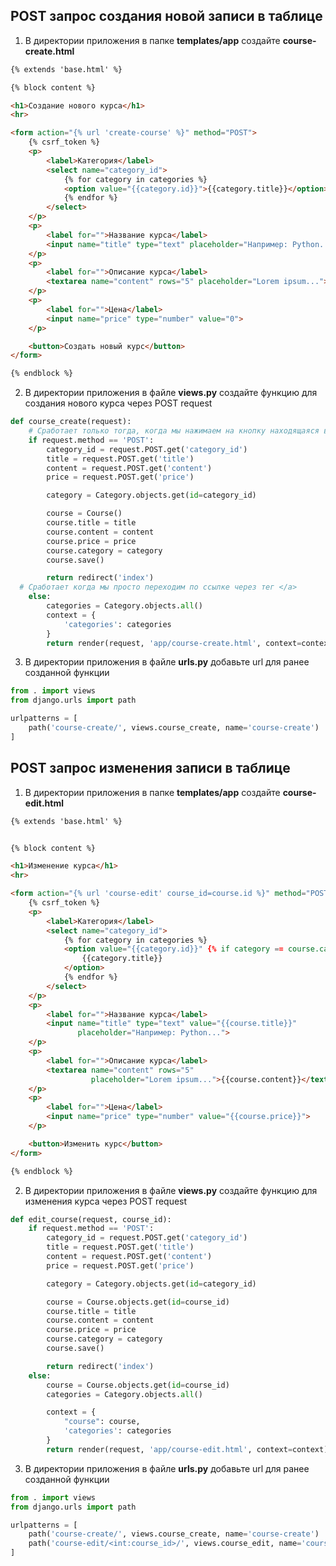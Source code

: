 ## POST запрос создания новой записи в таблице

1. В директории приложения в папке **templates/app** создайте **course-create.html**
```html
{% extends 'base.html' %}

{% block content %}

<h1>Создание нового курса</h1>
<hr>

<form action="{% url 'create-course' %}" method="POST">
    {% csrf_token %}
    <p>
        <label>Категория</label>
        <select name="category_id">
            {% for category in categories %}
            <option value="{{category.id}}">{{category.title}}</option>
            {% endfor %}
        </select>
    </p>
    <p>
        <label for="">Название курса</label>
        <input name="title" type="text" placeholder="Например: Python...">
    </p>
    <p>
        <label for="">Описание курса</label>
        <textarea name="content" rows="5" placeholder="Lorem ipsum..."></textarea>
    </p>
    <p>
        <label for="">Цена</label>
        <input name="price" type="number" value="0">
    </p>

    <button>Создать новый курс</button>
</form>

{% endblock %}

```

2. В директории приложения в файле **views.py** создайте функцию для создания нового курса через POST request

```python
def course_create(request):
    # Сработает только тогда, когда мы нажимаем на кнопку находящаяся в теге </form> который имеет method='POST'
    if request.method == 'POST':
        category_id = request.POST.get('category_id')
        title = request.POST.get('title')
        content = request.POST.get('content')
        price = request.POST.get('price')

        category = Category.objects.get(id=category_id)

        course = Course()
        course.title = title
        course.content = content
        course.price = price
        course.category = category
        course.save()

        return redirect('index')
  # Сработает когда мы просто переходим по ссылке через тег </a>
    else:
        categories = Category.objects.all()
        context = {
            'categories': categories
        }
        return render(request, 'app/course-create.html', context=context)
```

3. В директории приложения в файле **urls.py** добавьте url для ранее созданной функции
```python
from . import views
from django.urls import path

urlpatterns = [
    path('course-create/', views.course_create, name='course-create')
]
```

## POST запрос изменения записи в таблице

1. В директории приложения в папке **templates/app** создайте **course-edit.html**

```html
{% extends 'base.html' %}


{% block content %}

<h1>Изменение курса</h1>
<hr>

<form action="{% url 'course-edit' course_id=course.id %}" method="POST">
    {% csrf_token %}
    <p>
        <label>Категория</label>
        <select name="category_id">
            {% for category in categories %}
            <option value="{{category.id}}" {% if category == course.category %}selected{% endif %}>
                {{category.title}}
            </option>
            {% endfor %}
        </select>
    </p>
    <p>
        <label for="">Название курса</label>
        <input name="title" type="text" value="{{course.title}}"
               placeholder="Например: Python...">
    </p>
    <p>
        <label for="">Описание курса</label>
        <textarea name="content" rows="5"
                  placeholder="Lorem ipsum...">{{course.content}}</textarea>
    </p>
    <p>
        <label for="">Цена</label>
        <input name="price" type="number" value="{{course.price}}">
    </p>

    <button>Изменить курс</button>
</form>

{% endblock %}
```

2. В директории приложения в файле **views.py** создайте функцию для изменения курса через POST request
```python
def edit_course(request, course_id):
    if request.method == 'POST':
        category_id = request.POST.get('category_id')
        title = request.POST.get('title')
        content = request.POST.get('content')
        price = request.POST.get('price')

        category = Category.objects.get(id=category_id)

        course = Course.objects.get(id=course_id)
        course.title = title
        course.content = content
        course.price = price
        course.category = category
        course.save()

        return redirect('index')
    else:
        course = Course.objects.get(id=course_id)
        categories = Category.objects.all()

        context = {
            "course": course,
            'categories': categories
        }
        return render(request, 'app/course-edit.html', context=context)


```

3. В директории приложения в файле **urls.py** добавьте url для ранее созданной функции
```python
from . import views
from django.urls import path

urlpatterns = [
    path('course-create/', views.course_create, name='course-create')
    path('course-edit/<int:course_id>/', views.course_edit, name='course-edit'),
]
```
